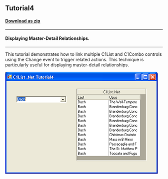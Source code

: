 ## Tutorial4
#### [Download as zip](https://grapecity.github.io/DownGit/#/home?url=https://github.com/GrapeCity/ComponentOne-WinForms-Samples/tree/master/NetFramework\List\CS\Tutorials\Tutorial4)
____
#### Displaying Master-Detail Relationships.
____
This tutorial demonstrates how to link multiple C1List and C1Combo controls using the Change event to trigger related actions.
This technique is particularly useful for displaying master-detail relationships.

![screenshot](screenshot.PNG)

